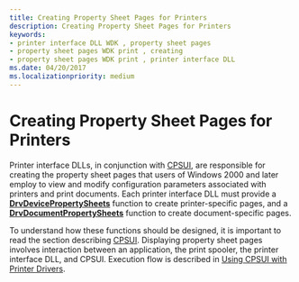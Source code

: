 ```yaml
---
title: Creating Property Sheet Pages for Printers
description: Creating Property Sheet Pages for Printers
keywords:
- printer interface DLL WDK , property sheet pages
- property sheet pages WDK print , creating
- property sheet pages WDK print , printer interface DLL
ms.date: 04/20/2017
ms.localizationpriority: medium
---
```


# Creating Property Sheet Pages for Printers





Printer interface DLLs, in conjunction with [CPSUI](common-property-sheet-user-interface.md), are responsible for creating the property sheet pages that users of Windows 2000 and later employ to view and modify configuration parameters associated with printers and print documents. Each printer interface DLL must provide a [**DrvDevicePropertySheets**](/windows-hardware/drivers/ddi/winddiui/nf-winddiui-drvdevicepropertysheets) function to create printer-specific pages, and a [**DrvDocumentPropertySheets**](/windows-hardware/drivers/ddi/winddiui/nf-winddiui-drvdocumentpropertysheets) function to create document-specific pages.

To understand how these functions should be designed, it is important to read the section describing [CPSUI](common-property-sheet-user-interface.md). Displaying property sheet pages involves interaction between an application, the print spooler, the printer interface DLL, and CPSUI. Execution flow is described in [Using CPSUI with Printer Drivers](using-cpsui-with-printer-drivers.md).

 

